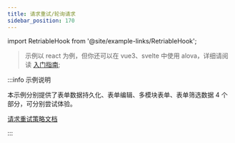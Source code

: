 ```yaml
---
title: 请求重试/轮询请求
sidebar_position: 170
---
```


import RetriableHook from '@site/example-links/RetriableHook';

> 示例以 react 为例，但你还可以在 vue3、svelte 中使用 alova，详细请阅读 [入门指南](/get-started/overview);

<RetriableHook></RetriableHook>

:::info 示例说明

本示例分别提供了表单数据持久化、表单编辑、多模块表单、表单筛选数据 4 个部分，可分别尝试体验。

[请求重试策略文档](/strategy/useRetriableRequest)

:::
